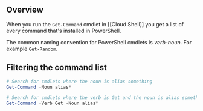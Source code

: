 
## Overview

When you run the `Get-Command` cmdlet in [[Cloud Shell]] you get a list of every command that's installed in PowerShell.

The common naming convention for PowerShell cmdlets is *verb-noun*.
For example `Get-Random`.

## Filtering the command list

```powershell
# Search for cmdlets where the noun is alias something
Get-Command -Noun alias*
```

```powershell
# Search for cmdlets where the verb is Get and the noun is alias something
Get-Command -Verb Get -Noun alias*
```